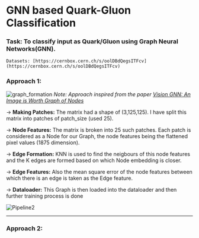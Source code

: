 # GNN based Quark-Gluon Classification

### Task: To classify input as Quark/Gluon using Graph Neural Networks(GNN).

    Datasets: [https://cernbox.cern.ch/s/oolDBdQegsITFcv](https://cernbox.cern.ch/s/oolDBdQegsITFcv)

### Approach 1:

![graph_formation](https://github.com/Vishak-Bhat30/ML4SCI_24/assets/102585626/2516e942-d7cd-41d3-b388-f6a1bfa837dc)
*Note: Approach inspired from the paper [Vision GNN: An Image is Worth Graph of Nodes](https://arxiv.org/abs/2206.00272)*


-> **Making Patches:** The matrix had a shape of (3,125,125). I have split this matrix into patches of patch_size (used 25). 


-> **Node Features:** The matrix is broken into 25 such patches. Each patch is considered as a Node for our Graph, the node features being the flattened pixel values (1875 dimension).

-> **Edge Formation:** KNN is used to find the neigbours of this node features and the K edges are formed based on which Node embedding is closer.

-> **Edge Features:** Also the mean square error of the node features between which there is an edge is taken as the Edge feature.

-> **Dataloader:** This Graph is then loaded into the dataloader and then further training process is done


![Pipeline2](https://github.com/Vishak-Bhat30/ML4SCI_24/assets/102585626/ca4fd76d-c157-47f1-8cf7-0d8f7493824e)


------------------------------------------------------------------------------------------------------------------------------------------------------------------

### Approach 2:
    

	


